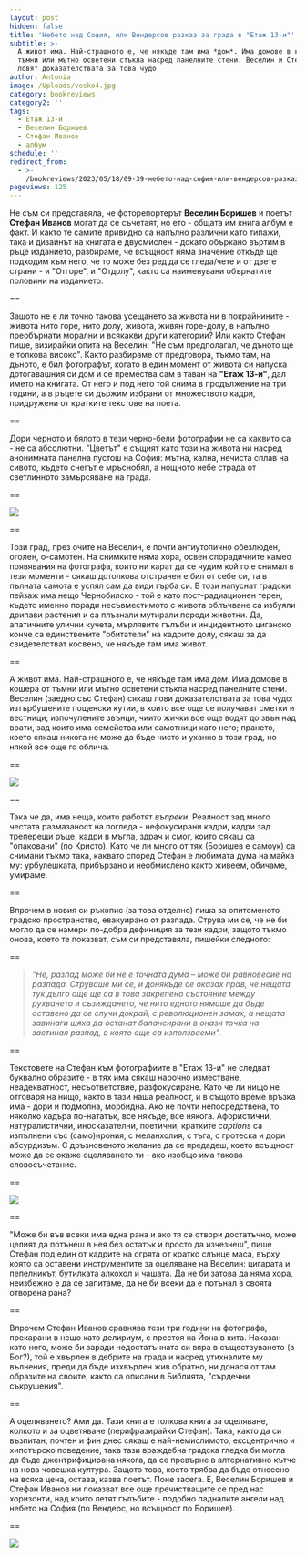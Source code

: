 ```yaml
---
layout: post
hidden: false
title: 'Небето над София, или Вендерсов разказ за града в "Етаж 13-и"'
subtitle: >-
  А живот има. Най-страшното е, че някъде там има *дом*. Има домове в кошера от
  тъмни или мътно осветени стъкла насред панелните стени. Веселин и Стефан сякаш
  ловят доказателствата за това чудо
author: Antonia
image: /Uploads/vesko4.jpg
category: bookreviews
category2: ''
tags:
  - Етаж 13-и
  - Веселин Боришев
  - Стефан Иванов
  - албум
schedule: ''
redirect_from:
  - >-
    /bookreviews/2023/05/18/09-39-небето-над-софия-или-вендерсов-разказ-за-града-в-етаж-13-и
pageviews: 125
---
```

Не съм си представяла, че фоторепортерът **Веселин Боришев** и поетът **Стефан Иванов** могат да се съчетаят, но ето - общата им книга албум е факт. И както те самите привидно са напълно различни като типажи, така и дизайнът на книгата е двусмислен - докато объркано въртим в ръце изданието, разбираме, че всъщност няма значение откъде ще подходим към него, че то може без ред да се гледа/чете и от двете страни - и "Отгоре", и "Отдолу", както са наименувани обърнатите половини на изданието. 

\==

Защото не е ли точно такова усещането за живота ни в покрайнините - живота нито горе, нито долу, живота, живян горе-долу, в напълно преобърнати морални и всякакви други категории? Или както Стефан пише, визирайки опита на Веселин: "Не съм предполагал, че дъното ще е толкова високо". Както разбираме от предговора, тъкмо там, на дъното, е бил фотографът, когато в един момент от живота си напуска дотогавашния си дом и се премества сам в таван на **"Етаж 13-и"**, дал името на книгата. От него и под него той снима в продължение на три години, а в ръцете си държим избрани от множеството кадри, придружени от кратките текстове на поета. 

\==

Дори черното и бялото в тези черно-бели фотографии не са каквито са - не са абсолютни. "Цветът" е същият като този на живота ни насред анонимната панелна пустош на София: мътна, кална, нечиста сплав на сивото, където снегът е мръснобял, а нощното небе страда от светлинното замърсяване на града. 

\==

![](/Uploads/vesko1.jpg)

\==

Този град, през очите на Веселин, е почти антиутопично обезлюден, оголен, о-самотен. На снимките няма хора, освен спорадичните камео появявания на фотографа, които ни карат да се чудим кой го е снимал в тези моменти - сякаш дотолкова отстранен е бил от себе си, та в пълната самота е успял сам да види гърба си. В този напуснат градски пейзаж има нещо Чернобилско - той е като пост-радиационен терен, където именно поради несъвместимото с живота облъчване са избуяли дрипави растения и са плъзнали мутирали породи животни. Да, апатичните улични кучета, мърлявите гълъби и инцидентното циганско конче са единствените "обитатели" на кадрите долу, сякаш за да свидетелстват косвено, че някъде там има живот. 

\==

А живот има. Най-страшното е, че някъде там има *дом*. Има домове в кошера от тъмни или мътно осветени стъкла насред панелните стени. Веселин (заедно със Стефан) сякаш лови доказателствата за това чудо: изтърбушените пощенски кутии, в които все още се получават сметки и вестници; изпочупените звънци, чиито жички все още водят до звън над врати, зад които има семейства или самотници като него; прането, което сякаш никога не може да бъде чисто и уханно в този град, но някой все още го облича. 

\==

![](/Uploads/vesko5.jpg)

\==

Така че да, има неща, които работят *въпреки*. Реалност зад много честата размазаност на погледа - нефокусирани кадри, кадри зад треперещи ръце, кадри в мъгла, здрач и смог, които сякаш са "опаковани" (по Кристо). Като че ли много от тях (Боришев е самоук) са снимани тъкмо така, каквато според Стефан е любимата дума на майка му: урбулешката, прибързано и необмислено както живеем, обичаме, умираме.

\==

Впрочем в новия си ръкопис (за това отделно) пиша за опитоменото градско пространство, евакуирано от разпада. Струва ми се, че не би могло да се намери по-добра дефиниция за тези кадри, защото тъкмо онова, което те показват, съм си представяла, пишейки следното: 

\==

> *"Не, разпад може би не е точната дума – може би равновесие на разпада. Струваше ми се, и донякъде се оказах прав, че нещата тук дълго още ще са в това закрепено състояние между рухването и съзиждането, че нито едното нямаше да бъде оставено да се случи докрай, с революционен замах, а нещата завинаги щяха да останат балансирани в онази точка на застинал разпад, в която още са използваеми".* 

\==

Текстовете на Стефан към фотографиите в "Етаж 13-и" не следват буквално образите - в тях има сякаш нарочно изместване, неадекватност, несъответствие, разфокусиране. Като че ли нищо не отговаря на нищо, както в тази наша реалност, и в същото време връзка има - дори и подмолна, морбидна. Ако не почти непосредствена, то няколко кадъра по-нататък, все някъде, все някога. Афористични, натуралистични, иносказателни, поетични, кратките *captions* са изпълнени със (само)ирония, с меланхолия, с тъга, с гротеска и дори абсурдизъм. С дръзновеното желание да се предадеш, което всъщност може да се окаже оцеляването ти - ако изобщо има такова словосъчетание.  

\==

![](/Uploads/vesko6.jpg)

\==

"Може би във всеки има една рана и ако тя се отвори достатъчно, може целият да потънеш в нея без остатък и просто да изчезнеш", пише Стефан под един от кадрите на огрята от кратко слънце маса, върху която са оставени инструментите за оцеляване на Веселин: цигарата и пепелникът, бутилката алкохол и чашата. Да не би затова да няма хора, неизбежно е да се запитаме, да не би всеки да е потънал в своята отворена рана?

\==

Впрочем Стефан Иванов сравнява тези три години на фотографа, прекарани в нещо като делириум, с престоя на Йона в кита. Наказан като него, може би заради недостатъчната си вяра в съществуването (в Бог?), той е хвърлен в дебрите на града и насред утихналите му вълнения, преди да бъде изхвърлен жив обратно, ни донася от там образите на своите, както са описани в Библията, "сърдечни съкрушения". 

\==

А оцеляването? Ами да. Тази книга е толкова книга за оцеляване, колкото и за оцветяване (перифразирайки Стефан). Така, както да си възпитан, почтен и фин днес сякаш е най-немислимото, ексцентрично и хипстърско поведение, така тази враждебна градска гледка би могла да бъде джентрифицирана някога, да се превърне в алтернативно кътче на нова човешка култура. Защото това, което трябва да бъде отнесено на всяка цена, остава, казва поетът. Поне засега. Е, Веселин Боришев и Стефан Иванов ни показват все още пречистващите се пред нас хоризонти, над които летят гълъбите - подобно падналите ангели над небето на София (по Вендерс, но всъщност по Боришев). 

\==

![](/Uploads/vesko2.jpg)